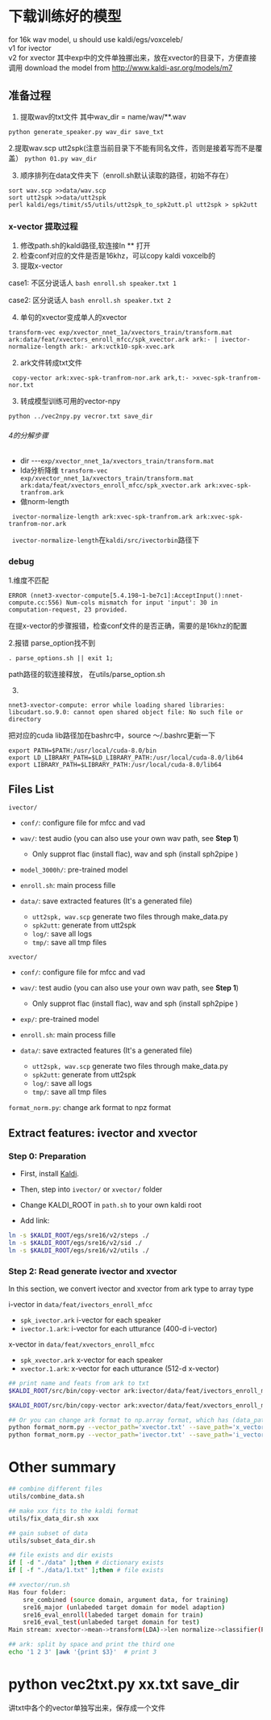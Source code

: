 # 下载训练好的模型
for 16k wav model, u should use kaldi/egs/voxceleb/ \
v1 for ivector\
v2 for xvector 其中exp中的文件单独挪出来，放在xvector的目录下，方便直接调用
download the model from http://www.kaldi-asr.org/models/m7

## 准备过程
1. 提取wav的txt文件  其中wav_dir = name/wav/**.wav
```
python generate_speaker.py wav_dir save_txt
```
2.提取wav.scp utt2spk(注意当前目录下不能有同名文件，否则是接着写而不是覆盖）
`python 01.py wav_dir`

3. 顺序排列在data文件夹下（enroll.sh默认读取的路径，初始不存在）
```
sort wav.scp >>data/wav.scp
sort utt2spk >>data/utt2spk
perl kaldi/egs/timit/s5/utils/utt2spk_to_spk2utt.pl utt2spk > spk2utt
```

### x-vector 提取过程
1. 修改path.sh的kaldi路径,软连接ln ** 打开
2. 检查conf对应的文件是否是16khz，可以copy kaldi voxcelb的
3. 提取x-vector

case1: 不区分说话人
`bash enroll.sh speaker.txt 1`

case2: 区分说话人
`bash enroll.sh speaker.txt 2`

4. 单句的xvector变成单人的xvector

```
transform-vec exp/xvector_nnet_1a/xvectors_train/transform.mat ark:data/feat/xvectors_enroll_mfcc/spk_xvector.ark ark:- | ivector-normalize-length ark:- ark:vctk10-spk-xvec.ark
```
2. ark文件转成txt文件
```
 copy-vector ark:xvec-spk-tranfrom-nor.ark ark,t:- >xvec-spk-tranfrom-nor.txt
```
 3. 转成模型训练可用的vector-npy
 ```
python ../vec2npy.py vecror.txt save_dir
 ```

###### 4的分解步骤


 - dir ---`exp/xvector_nnet_1a/xvectors_train/transform.mat`
 - lda分析降维
 `transform-vec exp/xvector_nnet_1a/xvectors_train/transform.mat ark:data/feat/xvectors_enroll_mfcc/spk_xvector.ark ark:xvec-spk-tranfrom.ark`
 - 做norm-length
```
 ivector-normalize-length ark:xvec-spk-tranfrom.ark ark:xvec-spk-tranfrom-nor.ark
```

` ivector-normalize-length`在`kaldi/src/ivectorbin`路径下



### debug

1.维度不匹配

```
ERROR (nnet3-xvector-compute[5.4.198~1-be7c1]:AcceptInput():nnet-compute.cc:556) Num-cols mismatch for input 'input': 30 in computation-request, 23 provided.
```
在提x-vector的步骤报错，检查conf文件的是否正确，需要的是16khz的配置

2.报错 parse_option找不到

```
. parse_options.sh || exit 1;
```
path路径的软连接释放， 在utils/parse_option.sh

3. 
`nnet3-xvector-compute: error while loading shared libraries: libcudart.so.9.0: cannot open shared object file: No such file or directory`

把对应的cuda lib路径加在bashrc中，source ～/.bashrc更新一下
```
export PATH=$PATH:/usr/local/cuda-8.0/bin
export LD_LIBRARY_PATH=$LD_LIBRARY_PATH:/usr/local/cuda-8.0/lib64
export LIBRARY_PATH=$LIBRARY_PATH:/usr/local/cuda-8.0/lib64
```


## Files List

 `ivector/`
  - `conf/`: configure file for mfcc and vad
  - `wav/`: test audio  (you can also use your own wav path, see **Step 1**)
    - Only supprot flac (install flac), wav and sph (install sph2pipe )
  - `model_3000h/`: pre-trained model
  - `enroll.sh`: main process fille


  - `data/`: save extracted features (It's a generated file)
    - `utt2spk, wav.scp` generate two files through make_data.py
    - `spk2utt`: generate from utt2spk
    - `log/`: save all logs
    - `tmp/`: save all tmp files


`xvector/`

- `conf/`: configure file for mfcc and vad
- `wav/`: test audio  (you can also use your own wav path, see **Step 1**)
  - Only supprot flac (install flac), wav and sph (install sph2pipe )
- `exp/`: pre-trained model
- `enroll.sh`: main process fille


- `data/`: save extracted features (It's a generated file)
  - `utt2spk, wav.scp` generate two files through make_data.py
  - `spk2utt`: generate from utt2spk
  - `log/`: save all logs
  - `tmp/`: save all tmp files

`format_norm.py`: change ark format to npz format

## Extract features: ivector and xvector

### Step 0: Preparation

- First, install [Kaldi](https://github.com/kaldi-asr/kaldi). 
- Then, step into `ivector/` or `xvector/` folder


- Change KALDI_ROOT in `path.sh` to your own kaldi root
- Add link:

```sh
ln -s $KALDI_ROOT/egs/sre16/v2/steps ./
ln -s $KALDI_ROOT/egs/sre16/v2/sid ./
ln -s $KALDI_ROOT/egs/sre16/v2/utils ./
```



### Step 2: Read generate ivector and xvector

In this section, we convert ivector and xvector from ark type to array type

i-vector in `data/feat/ivectors_enroll_mfcc`

- `spk_ivector.ark` i-vector for each speaker
- `ivector.1.ark`: i-vector for each utturance (400-d i-vector)

x-vector in `data/feat/xvectors_enroll_mfcc`

- `spk_xvector.ark` x-vector for each speaker
- `xvector.1.ark`: x-vector for each utturance (512-d x-vector)

```sh
## print name and feats from ark to txt
$KALDI_ROOT/src/bin/copy-vector ark:ivector/data/feat/ivectors_enroll_mfcc/ivector.1.ark ark,t:- >ivector.txt

$KALDI_ROOT/src/bin/copy-vector ark:xvector/data/feat/xvectors_enroll_mfcc/xvector.1.ark ark,t:- >xvector.txt

## Or you can change ark format to np.array format, which has (data_path ['pic_path'], ivector or xvector)
python format_norm.py --vector_path='xvector.txt' --save_path='x_vector.npz'
python format_norm.py --vector_path='ivector.txt' --save_path='i_vector.npz'
```

# Other summary

```sh
## combine different files
utils/combine_data.sh

## make xxx fits to the kaldi format
utils/fix_data_dir.sh xxx

## gain subset of data
utils/subset_data_dir.sh

## file exists and dir exists
if [ -d "./data" ];then # dictionary exists
if [ -f "./data/1.txt" ];then # file exists

## xvector/run.sh
Has four folder: 
	sre_combined (source domain, argument data, for training)
	sre16_major (unlabeded target domain for model adaption)
	sre16_eval_enroll(labeded target domain for train)
	sre16_eval_test(unlabeded target domain for test)
Main stream: xvector->mean->transform(LDA)->len normalize->classifier(PLDA/adapt-PLDA)

## ark: split by space and print the third one
echo '1 2 3' |awk '{print $3}'  # print 3
```

# python vec2txt.py xx.txt save_dir
讲txt中各个的vector单独写出来，保存成一个文件

